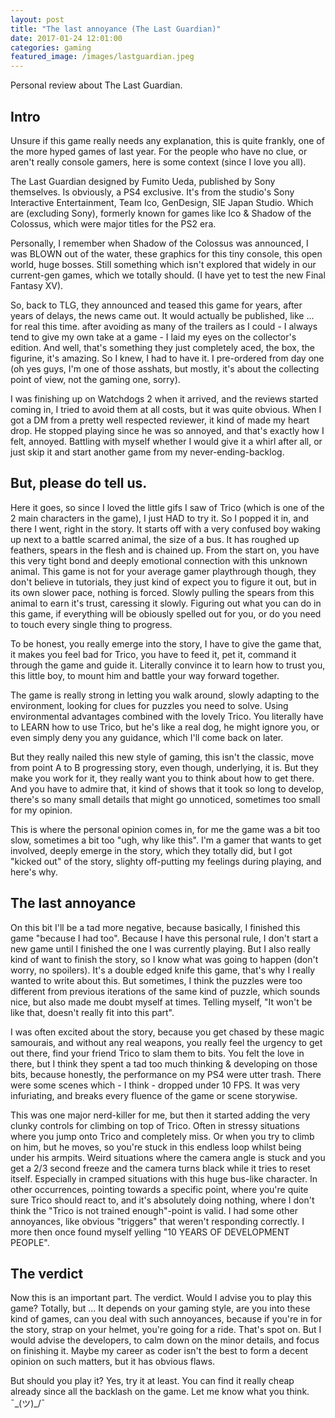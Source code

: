 ```yaml
---
layout: post
title: "The last annoyance (The Last Guardian)"
date: 2017-01-24 12:01:00
categories: gaming
featured_image: /images/lastguardian.jpeg
---
```


Personal review about The Last Guardian.

## Intro

Unsure if this game really needs any explanation, this is quite frankly, one of the more hyped games of last year.
For the people who have no clue, or aren't really console gamers, here is some context (since I love you all).

The Last Guardian designed by Fumito Ueda, published by Sony themselves. Is obviously, a PS4 exclusive.
It's from the studio's Sony Interactive Entertainment, Team Ico, GenDesign, SIE Japan Studio.
Which are (excluding Sony), formerly known for games like Ico & Shadow of the Colossus, which were major titles for the PS2 era.

Personally, I remember when Shadow of the Colossus was announced, I was BLOWN out of the water, these graphics for this tiny console, this open world, huge bosses.
Still something which isn't explored that widely in our current-gen games, which we totally should. (I have yet to test the new Final Fantasy XV).

So, back to TLG, they announced and teased this game for years, after years of delays, the news came out. It would actually be published, like ... for real this time.
after avoiding as many of the trailers as I could - I always tend to give my own take at a game - I laid my eyes on the collector's edition. And well, that's something they just completely aced, the box, the figurine, it's amazing. So I knew, I had to have it.
I pre-ordered from day one (oh yes guys, I'm one of those asshats, but mostly, it's about the collecting point of view, not the gaming one, sorry).

I was finishing up on Watchdogs 2 when it arrived, and the reviews started coming in, I tried to avoid them at all costs, but it was quite obvious.
When I got a DM from a pretty well respected reviewer, it kind of made my heart drop. He stopped playing since he was so annoyed, and that's exactly how I felt, annoyed.
Battling with myself whether I would give it a whirl after all, or just skip it and start another game from my never-ending-backlog.

## But, please do tell us.

Here it goes, so since I loved the little gifs I saw of Trico (which is one of the 2 main characters in the game), I just HAD to try it.
So I popped it in, and there I went, right in the story.
It starts off with a very confused boy waking up next to a battle scarred animal, the size of a bus. It has roughed up feathers, spears in the flesh and is chained up. From the start on, you have this very tight bond and deeply emotional connection with this unknown animal.
This game is not for your average gamer playthrough though, they don't believe in tutorials, they just kind of expect you to figure it out, but in its own slower pace, nothing is forced.
Slowly pulling the spears from this animal to earn it's trust, caressing it slowly. Figuring out what you can do in this game, if everything will be obiously spelled out for you, or do you need to touch every single thing to progress.

To be honest, you really emerge into the story, I have to give the game that, it makes you feel bad for Trico, you have to feed it, pet it, command it through the game and guide it. Literally convince it to learn how to trust you, this little boy, to mount him and battle your way forward together.

The game is really strong in letting you walk around, slowly adapting to the environment, looking for clues for puzzles you need to solve. Using environmental advantages combined with the lovely Trico. You literally have to LEARN how to use Trico, but he's like a real dog, he might ignore you, or even simply deny you any guidance, which I'll come back on later.

But they really nailed this new style of gaming, this isn't the classic, move from point A to B progressing story, even though, underlying, it is. But they make you work for it, they really want you to think about how to get there. And you have to admire that, it kind of shows that it took so long to develop, there's so many small details that might go unnoticed, sometimes too small for my opinion.

This is where the personal opinion comes in, for me the game was a bit too slow, sometimes a bit too "ugh, why like this".
I'm a gamer that wants to get involved, deeply emerge in the story, which they totally did, but I got "kicked out" of the story, slighty off-putting my feelings during playing, and here's why.   

## The last annoyance

On this bit I'll be a tad more negative, because basically, I finished this game "because I had too". Because I have this personal rule, I don't start a new game until I finished the one I was currently playing. But I also really kind of want to finish the story, so I know what was going to happen (don't worry, no spoilers). It's a double edged knife this game, that's why I really wanted to write about this.
But sometimes, I think the puzzles were too different from previous iterations of the same kind of puzzle, which sounds nice, but also made me doubt myself at times. Telling myself, "It won't be like that, doesn't really fit into this part".

I was often excited about the story, because you get chased by these magic samourais, and without any real weapons, you really feel the urgency to get out there, find your friend Trico to slam them to bits.
You felt the love in there, but I think they spent a tad too much thinking & developing on those bits, because honestly, the performance on my PS4 were utter trash.
There were some scenes which - I think - dropped under 10 FPS. It was very infuriating, and breaks every fluence of the game or scene storywise.

This was one major nerd-killer for me, but then it started adding the very clunky controls for climbing on top of Trico. Often in stressy situations where you jump onto Trico and completely miss. Or when you try to climb on him, but he moves, so you're stuck in this endless loop whilst being under his armpits.
Weird situations where the camera angle is stuck and you get a 2/3 second freeze and the camera turns black while it tries to reset itself. Especially in cramped situations with this huge bus-like character.
In other occurrences, pointing towards a specific point, where you're quite sure Trico should react to, and it's absolutely doing nothing, where I don't think the "Trico is not trained enough"-point is valid.
I had some other annoyances, like obvious "triggers" that weren't responding correctly. I more then once found myself yelling "10 YEARS OF DEVELOPMENT PEOPLE".

## The verdict

Now this is an important part. The verdict.
Would I advise you to play this game? Totally, but ... It depends on your gaming style, are you into these kind of games, can you deal with such annoyances, because if you're in for the story, strap on your helmet, you're going for a ride. That's spot on.
But I would advise the developers, to calm down on the minor details, and focus on finishing it.
Maybe my career as coder isn't the best to form a decent opinion on such matters, but it has obvious flaws.

But should you play it? Yes, try it at least. You can find it really cheap already since all the backlash on the game.
Let me know what you think. ¯\_(ツ)_/¯
